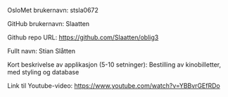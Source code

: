 OsloMet brukernavn: stsla0672

GitHub brukernavn: Slaatten

Github repo URL: https://github.com/Slaatten/oblig3

Fullt navn: Stian Slåtten

Kort beskrivelse av applikasjon (5-10 setninger): Bestilling av kinobilletter, med styling og database

Link til Youtube-video: https://www.youtube.com/watch?v=YBBvrGEfRDo
